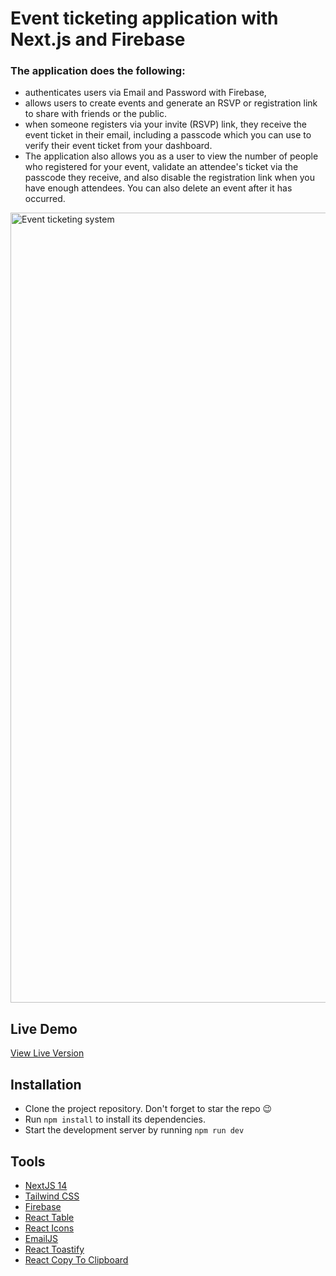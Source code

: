 # Event ticketing application with Next.js and Firebase

### The application does the following:

-  authenticates users via Email and Password with Firebase,
-  allows users to create events and generate an RSVP or registration link to share with friends or the public.
-  when someone registers via your invite (RSVP) link, they receive the event ticket in their email, including a passcode which you can use to verify their event ticket from your dashboard.
-  The application also allows you as a user to view the number of people who registered for your event, validate an attendee's ticket via the passcode they receive, and also disable the registration link when you have enough attendees. You can also delete an event after it has occurred.

<img width="1264" alt="Event ticketing system" src="https://github.com/mspsohan/">

## Live Demo

[View Live Version](https://eventtizz.vercel.app)

## Installation

-  Clone the project repository. Don't forget to star the repo 😉
-  Run `npm install` to install its dependencies.
-  Start the development server by running `npm run dev`

## Tools

-  [NextJS 14](https://nextjs.org/docs)
-  [Tailwind CSS](https://tailwindcss.com/)
-  [Firebase](https://console.firebase.google.com)
-  [React Table](https://react-table-v7.tanstack.com)
-  [React Icons](https://react-icons.github.io/react-icons)
-  [EmailJS](https://www.emailjs.com)
-  [React Toastify](https://fkhadra.github.io/react-toastify/introduction)
-  [React Copy To Clipboard](https://github.com/nkbt/react-copy-to-clipboard)
